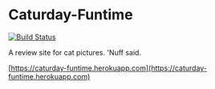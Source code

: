 Caturday-Funtime
================

[![Build Status](https://travis-ci.org/LaunchAcademy/caturday_funtime.svg?branch=master)](https://travis-ci.org/LaunchAcademy/caturday_funtime)

A review site for cat pictures. 'Nuff said.

[https://caturday-funtime.herokuapp.com](https://caturday-funtime.herokuapp.com)
